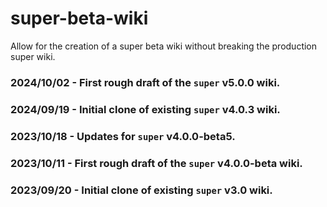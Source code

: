 # super-beta-wiki
Allow for the creation of a super beta wiki without breaking the production super wiki.

### 2024/10/02 - First rough draft of the `super` v5.0.0 wiki.

### 2024/09/19 - Initial clone of existing `super` v4.0.3 wiki.

### 2023/10/18 - Updates for `super` v4.0.0-beta5.

### 2023/10/11 - First rough draft of the `super` v4.0.0-beta wiki.

### 2023/09/20 - Initial clone of existing `super` v3.0 wiki.

